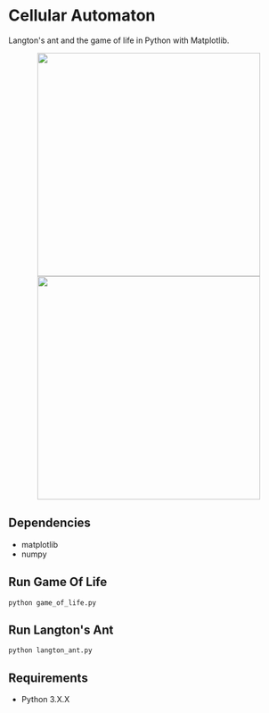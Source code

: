 # Cellular Automaton
Langton's ant and the game of life in Python with Matplotlib.

<p align="center">
  <img src="https://github.com/JimPavan/cellular-automaton/blob/master/screenshots/gof.gif" width="400"/>
  <img src="https://github.com/JimPavan/cellular-automaton/blob/master/screenshots/ant.gif" width="400"/>
</p>

## Dependencies
- matplotlib
- numpy

## Run Game Of Life
```
python game_of_life.py
```

## Run Langton's Ant
```
python langton_ant.py
```

## Requirements
- Python 3.X.X
